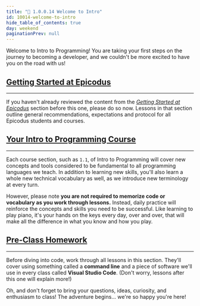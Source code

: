 ```yaml
---
title: "📓 1.0.0.14 Welcome to Intro"
id: 10014-welcome-to-intro
hide_table_of_contents: true
day: weekend
paginationPrev: null
---
```


Welcome to Intro to Programming! You are taking your first steps on the journey to becoming a developer, and we couldn't be more excited to have you on the road with us!

## [Getting Started at Epicodus](#getting-started-at-epicodus)

---

If you haven't already reviewed the content from the [_Getting Started at Epicodus_]( https://old.learnhowtoprogram.com/fidgetech-1-introduction-to-programming) section before this one, please do so now. Lessons in that section outline general recommendations, expectations and protocol for all Epicodus students and courses.

## [Your Intro to Programming Course](#your-intro-to-programming-course)

---

Each course section, such as `1.1`, of Intro to Programming will cover new concepts and tools considered to be fundamental to all programming languages we teach. In addition to learning new skills, you'll also learn a whole new technical vocabulary as well, as we introduce new terminology at every turn.

However, please note **you are not required to memorize code or vocabulary as you work through lessons.** Instead, daily practice will reinforce the concepts and skills you need to be successful. Like learning to play piano, it's your hands on the keys every day, over and over, that will make all the difference in what you know and how you play.

## [Pre-Class Homework](#pre-class-homework)

---

Before diving into code, work through all lessons in this section. They'll cover using something called a **command line** and a piece of software we'll use in every class called **Visual Studio Code**. (Don't worry, lessons after this one will explain more!)

Oh, and don't forget to bring your questions, ideas, curiosity, and enthusiasm to class! The adventure begins... we're so happy you're here!
